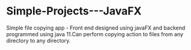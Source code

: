 # Simple-Projects---JavaFX
Simple file copying app - Front end designed using javaFX and backend programmed using java 11.Can perform copying action to files from any directory to any directory.

